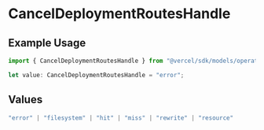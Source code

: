 # CancelDeploymentRoutesHandle

## Example Usage

```typescript
import { CancelDeploymentRoutesHandle } from "@vercel/sdk/models/operations/canceldeployment.js";

let value: CancelDeploymentRoutesHandle = "error";
```

## Values

```typescript
"error" | "filesystem" | "hit" | "miss" | "rewrite" | "resource"
```